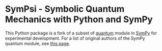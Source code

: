 SymPsi - Symbolic Quantum Mechanics with Python and SymPy
=========================================================

This Python package is a fork of a subset of [quantum](https://github.com/sympy/sympy/tree/master/sympy/physics/quantum) module in [SymPy](http://www.sympy.org) for experimental development. For a list of original authors of the SymPy quantum module, see [this page](https://github.com/sympy/sympy/commits/master/sympy/physics/quantum).

